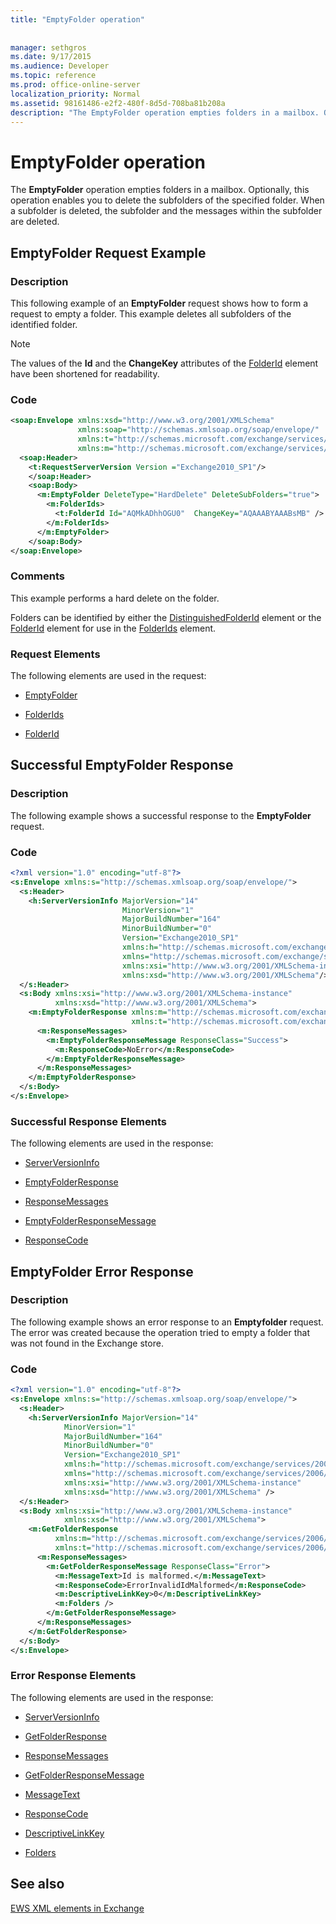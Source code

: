 ```yaml
---
title: "EmptyFolder operation"
 
 
manager: sethgros
ms.date: 9/17/2015
ms.audience: Developer
ms.topic: reference
ms.prod: office-online-server
localization_priority: Normal
ms.assetid: 98161486-e2f2-480f-8d5d-708ba81b208a
description: "The EmptyFolder operation empties folders in a mailbox. Optionally, this operation enables you to delete the subfolders of the specified folder. When a subfolder is deleted, the subfolder and the messages within the subfolder are deleted."
---
```


# EmptyFolder operation

The **EmptyFolder** operation empties folders in a mailbox. Optionally, this operation enables you to delete the subfolders of the specified folder. When a subfolder is deleted, the subfolder and the messages within the subfolder are deleted. 
  
## EmptyFolder Request Example

### Description

This following example of an **EmptyFolder** request shows how to form a request to empty a folder. This example deletes all subfolders of the identified folder. 
  
> [!NOTE]
> The values of the **Id** and the **ChangeKey** attributes of the [FolderId](folderid.md) element have been shortened for readability. 
  
### Code

```XML
<soap:Envelope xmlns:xsd="http://www.w3.org/2001/XMLSchema"
               xmlns:soap="http://schemas.xmlsoap.org/soap/envelope/"
               xmlns:t="http://schemas.microsoft.com/exchange/services/2006/types"
               xmlns:m="http://schemas.microsoft.com/exchange/services/2006/messages">
  <soap:Header>
    <t:RequestServerVersion Version ="Exchange2010_SP1"/>
    </soap:Header>
    <soap:Body>
      <m:EmptyFolder DeleteType="HardDelete" DeleteSubFolders="true">
        <m:FolderIds>
          <t:FolderId Id="AQMkADhhOGU0"  ChangeKey="AQAAABYAAABsMB" />
        </m:FolderIds>
      </m:EmptyFolder>
    </soap:Body>
</soap:Envelope>

```

### Comments

This example performs a hard delete on the folder.
  
Folders can be identified by either the [DistinguishedFolderId](distinguishedfolderid.md) element or the [FolderId](folderid.md) element for use in the [FolderIds](folderids.md) element. 
  
### Request Elements

The following elements are used in the request:
  
- [EmptyFolder](emptyfolder.md)
    
- [FolderIds](folderids.md)
    
- [FolderId](folderid.md)
    
## Successful EmptyFolder Response

### Description

The following example shows a successful response to the **EmptyFolder** request. 
  
### Code

```XML
<?xml version="1.0" encoding="utf-8"?>
<s:Envelope xmlns:s="http://schemas.xmlsoap.org/soap/envelope/">
  <s:Header>
    <h:ServerVersionInfo MajorVersion="14" 
                         MinorVersion="1" 
                         MajorBuildNumber="164" 
                         MinorBuildNumber="0" 
                         Version="Exchange2010_SP1"
                         xmlns:h="http://schemas.microsoft.com/exchange/services/2006/types"
                         xmlns="http://schemas.microsoft.com/exchange/services/2006/types"
                         xmlns:xsi="http://www.w3.org/2001/XMLSchema-instance"
                         xmlns:xsd="http://www.w3.org/2001/XMLSchema"/>
  </s:Header>
  <s:Body xmlns:xsi="http://www.w3.org/2001/XMLSchema-instance"
          xmlns:xsd="http://www.w3.org/2001/XMLSchema">
    <m:EmptyFolderResponse xmlns:m="http://schemas.microsoft.com/exchange/services/2006/messages"
                           xmlns:t="http://schemas.microsoft.com/exchange/services/2006/types">
      <m:ResponseMessages>
        <m:EmptyFolderResponseMessage ResponseClass="Success">
          <m:ResponseCode>NoError</m:ResponseCode>
        </m:EmptyFolderResponseMessage>
      </m:ResponseMessages>
    </m:EmptyFolderResponse>
  </s:Body>
</s:Envelope>

```

### Successful Response Elements

The following elements are used in the response:
  
- [ServerVersionInfo](serverversioninfo.md)
    
- [EmptyFolderResponse](emptyfolderresponse.md)
    
- [ResponseMessages](responsemessages.md)
    
- [EmptyFolderResponseMessage](emptyfolderresponsemessage.md)
    
- [ResponseCode](responsecode.md)
    
## EmptyFolder Error Response

### Description

The following example shows an error response to an **Emptyfolder** request. The error was created because the operation tried to empty a folder that was not found in the Exchange store. 
  
### Code

```XML
<?xml version="1.0" encoding="utf-8"?>
<s:Envelope xmlns:s="http://schemas.xmlsoap.org/soap/envelope/">
  <s:Header>
    <h:ServerVersionInfo MajorVersion="14" 
            MinorVersion="1" 
            MajorBuildNumber="164" 
            MinorBuildNumber="0" 
            Version="Exchange2010_SP1" 
            xmlns:h="http://schemas.microsoft.com/exchange/services/2006/types" 
            xmlns="http://schemas.microsoft.com/exchange/services/2006/types" 
            xmlns:xsi="http://www.w3.org/2001/XMLSchema-instance" 
            xmlns:xsd="http://www.w3.org/2001/XMLSchema" />
  </s:Header>
  <s:Body xmlns:xsi="http://www.w3.org/2001/XMLSchema-instance" 
            xmlns:xsd="http://www.w3.org/2001/XMLSchema">
    <m:GetFolderResponse 
          xmlns:m="http://schemas.microsoft.com/exchange/services/2006/messages" 
          xmlns:t="http://schemas.microsoft.com/exchange/services/2006/types">
      <m:ResponseMessages>
        <m:GetFolderResponseMessage ResponseClass="Error">
          <m:MessageText>Id is malformed.</m:MessageText>
          <m:ResponseCode>ErrorInvalidIdMalformed</m:ResponseCode>
          <m:DescriptiveLinkKey>0</m:DescriptiveLinkKey>
          <m:Folders />
        </m:GetFolderResponseMessage>
      </m:ResponseMessages>
    </m:GetFolderResponse>
  </s:Body>
</s:Envelope>
```

### Error Response Elements

The following elements are used in the response:
  
- [ServerVersionInfo](serverversioninfo.md)
    
- [GetFolderResponse](getfolderresponse.md)
    
- [ResponseMessages](responsemessages.md)
    
- [GetFolderResponseMessage](getfolderresponsemessage.md)
    
- [MessageText](messagetext.md)
    
- [ResponseCode](responsecode.md)
    
- [DescriptiveLinkKey](descriptivelinkkey.md)
    
- [Folders](folders-ex15websvcsotherref.md)
    
## See also



[EWS XML elements in Exchange](ews-xml-elements-in-exchange.md)

